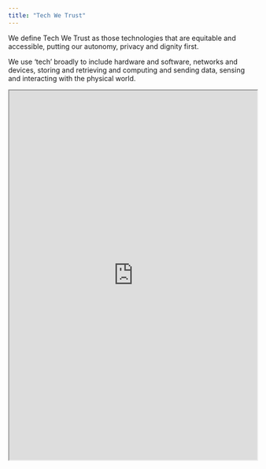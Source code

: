 ```yaml
---
title: "Tech We Trust"
---
```


We define Tech We Trust as those technologies that are equitable and accessible, putting our autonomy, privacy and dignity first.

We use ‘tech’ broadly to include hardware and software, networks and devices, storing and retrieving and computing and sending data, sensing and interacting with the physical world.

<iframe height="750" width="100%" src="https://ewelton.github.io/ktest/wiki.html#Tech%20We%20Trust"></iframe>
